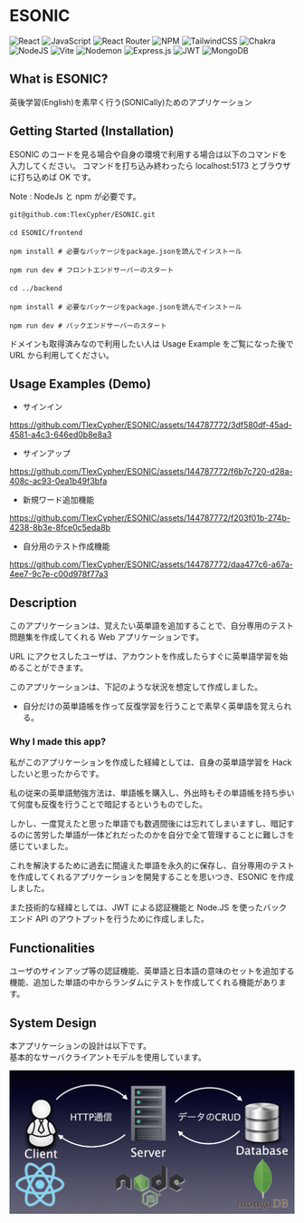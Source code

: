 # ESONIC

![React](https://img.shields.io/badge/react-%2320232a.svg?style=for-the-badge&logo=react&logoColor=%2361DAFB)
![JavaScript](https://img.shields.io/badge/javascript-%23323330.svg?style=for-the-badge&logo=javascript&logoColor=%23F7DF1E)
![React Router](https://img.shields.io/badge/React_Router-CA4245?style=for-the-badge&logo=react-router&logoColor=white)
![NPM](https://img.shields.io/badge/NPM-%23CB3837.svg?style=for-the-badge&logo=npm&logoColor=white)
![TailwindCSS](https://img.shields.io/badge/tailwindcss-%2338B2AC.svg?style=for-the-badge&logo=tailwind-css&logoColor=white)
![Chakra](https://img.shields.io/badge/chakra-%234ED1C5.svg?style=for-the-badge&logo=chakraui&logoColor=white)
![NodeJS](https://img.shields.io/badge/node.js-6DA55F?style=for-the-badge&logo=node.js&logoColor=white)
![Vite](https://img.shields.io/badge/vite-%23646CFF.svg?style=for-the-badge&logo=vite&logoColor=white)
![Nodemon](https://img.shields.io/badge/NODEMON-%23323330.svg?style=for-the-badge&logo=nodemon&logoColor=%BBDEAD)
![Express.js](https://img.shields.io/badge/express.js-%23404d59.svg?style=for-the-badge&logo=express&logoColor=%2361DAFB)
![JWT](https://img.shields.io/badge/JWT-black?style=for-the-badge&logo=JSON%20web%20tokens)
![MongoDB](https://img.shields.io/badge/MongoDB-%234ea94b.svg?style=for-the-badge&logo=mongodb&logoColor=white)

## What is ESONIC?

英後学習(English)を素早く行う(SONICally)ためのアプリケーション

## Getting Started (Installation)

ESONIC のコードを見る場合や自身の環境で利用する場合は以下のコマンドを入力してください。
コマンドを打ち込み終わったら localhost:5173 とブラウザに打ち込めば OK です。

Note : NodeJs と npm が必要です。

```
git@github.com:TlexCypher/ESONIC.git

cd ESONIC/frontend

npm install # 必要なパッケージをpackage.jsonを読んでインストール

npm run dev # フロントエンドサーバーのスタート

cd ../backend

npm install # 必要なパッケージをpackage.jsonを読んでインストール

npm run dev # バックエンドサーバーのスタート
```

ドメインも取得済みなので利用したい人は Usage Example をご覧になった後で URL から利用してください。

## Usage Examples (Demo)

- サインイン

https://github.com/TlexCypher/ESONIC/assets/144787772/3df580df-45ad-4581-a4c3-646ed0b8e8a3

- サインアップ

https://github.com/TlexCypher/ESONIC/assets/144787772/f6b7c720-d28a-408c-ac93-0ea1b49f3bfa

- 新規ワード追加機能


https://github.com/TlexCypher/ESONIC/assets/144787772/f203f01b-274b-4238-8b3e-8fce0c5eda8b


- 自分用のテスト作成機能


https://github.com/TlexCypher/ESONIC/assets/144787772/daa477c6-a67a-4ee7-9c7e-c00d978f77a3





## Description

このアプリケーションは、覚えたい英単語を追加することで、自分専用のテスト問題集を作成してくれる Web アプリケーションです。

URL にアクセスしたユーザは、アカウントを作成したらすぐに英単語学習を始めることができます。

このアプリケーションは、下記のような状況を想定して作成しました。

- 自分だけの英単語帳を作って反復学習を行うことで素早く英単語を覚えられる。

### Why I made this app?

私がこのアプリケーションを作成した経緯としては、自身の英単語学習を Hack したいと思ったからです。

私の従来の英単語勉強方法は、単語帳を購入し、外出時もその単語帳を持ち歩いて何度も反復を行うことで暗記するというものでした。

しかし、一度覚えたと思った単語でも数週間後には忘れてしまいますし、暗記するのに苦労した単語が一体どれだったのかを自分で全て管理することに難しさを感じていました。

これを解決するために過去に間違えた単語を永久的に保存し、自分専用のテストを作成してくれるアプリケーションを開発することを思いつき、ESONIC を作成しました。

また技術的な経緯としては、JWT による認証機能と Node.JS を使ったバックエンド API のアウトプットを行うために作成しました。

## Functionalities

ユーザのサインアップ等の認証機能、英単語と日本語の意味のセットを追加する機能、追加した単語の中からランダムにテストを作成してくれる機能があります。

## System Design

本アプリケーションの設計は以下です。  
基本的なサーバクライアントモデルを使用しています。

![ESONIC system design](assets/ESONIC.jpg)
